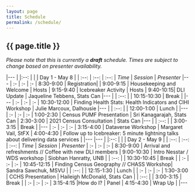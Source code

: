 ```yaml
---
layout: page
title: Schedule
permalink: /schedule/
---
```


## {{ page.title }}

*Please note that this is currently a **draft** schedule. Times are subject to change based on presenter availability.*

|---
| |:--: | 
| | Day 1 - May 8 |
| :--: | :--: | :--: 
| *Time* | *Session* | *Presenter*
|---
| :- | :- | :-
| 8:30-9:00	| Registration|
| 9:00-9:15	| Housekeeping and Welcome	| Hosts
| 9:15-9:40	| Icebreaker Activity |	Hosts
| 9:40-10:15| DLI Update | Jaqueline Tebbens, Stats Can
|---
|  | :--: | 
| 10:15-10:30	| Break	|
|---
| :- | :- | :-
| 10:30-12:00	| Finding Health Stats: Health Indicators and CIHI Workshop | Julie Marcoux, Dalhousie
|---
|  | :--: | 
| 12:00-1:00 | Lunch	|
|---
| :- | :- | :-
| 1:00-2:30	| Census PUMF Presentation | Sri Kanagarajah, Stats Can
| 2:30-3:00	| 2021 Census Consultation | Stats Can
|---
|  | :--: | 
| 3:00-3:15	| Break	|
|---
| :- | :- | :-
| 3:15-4:00	| Dataverse Workshop | Margaret Vail, StFX
| 4:00-4:30	| Follow up to Icebreaker: 5 minute lightning talks about delivering data services |
|---
|---
| |:--: | 
| | Day 2 - May 9 |
| :--: | :--: | :--: 
| *Time* | *Session* | *Presenter*
| :- | :- | :-
| 8:30-9:00	 | Arrival and refreshments // Coffee with new DLI members
| 9:00-10:30	| Intro Nesstar / WDS workshop | Siobhan Hanratty, UNB
|  | :--: | 
| 10:30-10:45	| Break	|
| :- | :- | :-
| 10:45-12:15	| Finding Census Geography // CHASS Workshop| Sandra Sawchuk, MSVU
|  | :--: | 
| 12:15-1:30	| Lunch	|
| :- | :- | :-
| 1:30-3:00	| CCHS Presentation |	Haileigh McDonald, Stats Can
|  | :--: | 
| 3:00-3:15	| Break	|
| :- | :- | :-
| 3:15-4:15	 |How do I?	| Panel
| 4:15-4:30	| Wrap Up	|
|---
